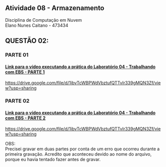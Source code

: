 ## Atividade 08 - Armazenamento

Disciplina de Computação em Nuvem <br>
Elano Nunes Caitano - 473434 <br>

## QUESTÃO 02: 

### PARTE 01<br>
#### [Link para o vídeo executando a prática do Laboratório 04 - Trabalhando com EBS - PARTE 1](https://drive.google.com/file/d/19oxLnxK-A85gZXlvioDzX4rbauueVOH9/view?usp=sharing)
https://drive.google.com/file/d/1ibvTcWBPWdVbztufQTTvlr339gMQN3Zf/view?usp=sharing
### PARTE 02<br>
#### [Link para o vídeo executando a prática do Laboratório 04 - Trabalhando com EBS - PARTE 2](https://drive.google.com/file/d/1IpIWpzRjtQOrh_7pM2IXRBnla79MkpAQ/view?usp=sharing) 
https://drive.google.com/file/d/1ibvTcWBPWdVbztufQTTvlr339gMQN3Zf/view?usp=sharing

OBS:<br> Precisei gravar em duas partes por conta de um erro que ocorreu durante a primeira gravação. 
Acredito que aconteceu devido ao nome do arquivo, porque eu havia tentado fazer antes de gravar. 
